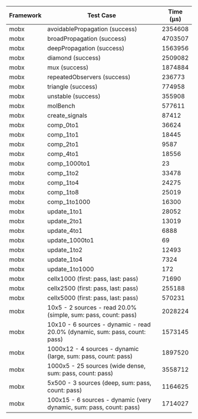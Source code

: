 | Framework | Test Case | Time (μs) |
| --- | --- | --- |
| mobx | avoidablePropagation (success) | 2354608 |
| mobx | broadPropagation (success) | 4703507 |
| mobx | deepPropagation (success) | 1563956 |
| mobx | diamond (success) | 2509082 |
| mobx | mux (success) | 1874884 |
| mobx | repeatedObservers (success) | 236773 |
| mobx | triangle (success) | 774958 |
| mobx | unstable (success) | 355908 |
| mobx | molBench | 577611 |
| mobx | create_signals | 87412 |
| mobx | comp_0to1 | 36624 |
| mobx | comp_1to1 | 18445 |
| mobx | comp_2to1 | 9587 |
| mobx | comp_4to1 | 18556 |
| mobx | comp_1000to1 | 23 |
| mobx | comp_1to2 | 33478 |
| mobx | comp_1to4 | 24275 |
| mobx | comp_1to8 | 25019 |
| mobx | comp_1to1000 | 16300 |
| mobx | update_1to1 | 28052 |
| mobx | update_2to1 | 13019 |
| mobx | update_4to1 | 6888 |
| mobx | update_1000to1 | 69 |
| mobx | update_1to2 | 12493 |
| mobx | update_1to4 | 7324 |
| mobx | update_1to1000 | 172 |
| mobx | cellx1000 (first: pass, last: pass) | 71690 |
| mobx | cellx2500 (first: pass, last: pass) | 255188 |
| mobx | cellx5000 (first: pass, last: pass) | 570231 |
| mobx | 10x5 - 2 sources - read 20.0% (simple, sum: pass, count: pass) | 2028224 |
| mobx | 10x10 - 6 sources - dynamic - read 20.0% (dynamic, sum: pass, count: pass) | 1573145 |
| mobx | 1000x12 - 4 sources - dynamic (large, sum: pass, count: pass) | 1897520 |
| mobx | 1000x5 - 25 sources (wide dense, sum: pass, count: pass) | 3558712 |
| mobx | 5x500 - 3 sources (deep, sum: pass, count: pass) | 1164625 |
| mobx | 100x15 - 6 sources - dynamic (very dynamic, sum: pass, count: pass) | 1714027 |
